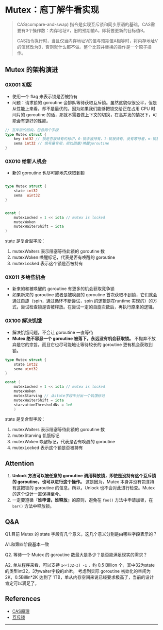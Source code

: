 # Mutex：庖丁解牛看实现

> CAS(compare-and-swap) 指令是实现互斥锁和同步原语的基础。CAS需要有3个操作数：内存地址V，旧的预期值A，即将要更新的目标值B。
>
> CAS指令执行时，当且仅当内存地址V的值与预期值A相等时，将内存地址V的值修改为B，否则就什么都不做。整个比较并替换的操作是一个原子操作。

## Mutex 的架构演进

### 0X001 初版

* 使用一个 flag 来表示锁是否被持有
* 问题：请求锁的 goroutine 会排队等待获取互斥锁。虽然这貌似很公平，但是从性能上来看，却不是最优的。因为如果我们能够把锁交给正在占用 CPU 时间片的 goroutine 的话，那就不需要做上下文的切换，在高并发的情况下，可能会有更好的性能。

```go
// 互斥锁的结构，包含两个字段
type Mutex struct {
    key int32 // 锁是否被持有的标识，0-锁未被持有，1-锁被持有，没有等待者，n-锁被持有，还有 n-1 个等待者
    sema int32 // 信号量专用，用以阻塞/唤醒goroutine
}
```

### 0X010 给新人机会

* 新的 goroutine 也尽可能地先获取到锁

```go

type Mutex struct {
    state int32
    sema  uint32
}


const (
    mutexLocked = 1 << iota // mutex is locked
    mutexWoken
    mutexWaiterShift = iota
)
```

state 是复合型字段：

1. mutexWaiters 表示阻塞等待此锁的 goroutine 数
2. mutexWoken 唤醒标记，代表是否有唤醒的 goroutine
3. mutexLocked 表示这个锁是否被持有

### 0X011 多给些机会

* 新来的和被唤醒的 goroutine 有更多的机会获取竞争锁
* 如果新来的 goroutine 或者是被唤醒的 goroutine 首次获取不到锁，它们就会通过自旋（spin，通过循环不断尝试，spin 的逻辑是在runtime 实现的）的方式，尝试检查锁是否被释放。在尝试一定的自旋次数后，再执行原来的逻辑。

### 0X100 解决饥饿

* 解决饥饿问题，不会让 goroutine 一直等待
* **Mutex 绝不容忍一个 goroutine 被落下，永远没有机会获取锁。** 不抛弃不放弃是它的宗旨，而且它也尽可能地让等待较长的 goroutine 更有机会获取到锁。

```go
type Mutex struct {
    state int32
    sema uint32
}

const (
    mutexLocked = 1 << iota // mutex is locked
    mutexWoken
    mutexStarving // 从state字段中分出一个饥饿标记
    mutexWaiterShift = iota
    starvationThresholdNs = 1e6
    )
```

state 是复合型字段：

1. mutexWaiters 表示阻塞等待此锁的 goroutine 数
2. mutexStarving 饥饿标记
3. mutexWoken 唤醒标记，代表是否有唤醒的 goroutine
4. mutexLocked 表示这个锁是否被持有

## Attention

1. **Unlock 方法可以被任意的 goroutine 调用释放锁，即使是没持有这个互斥锁的 goroutine，也可以进行这个操作。** 这是因为，Mutex 本身并没有包含持有这把锁的 goroutine 的信息，所以，Unlock 也不会对此进行检查。Mutex 的这个设计一直保持至今。
2. 一定要遵循『**谁申请，谁释放**』的原则，避免在 `foo()` 方法中申请加锁，在 `bar()` 方法中释放锁。

## Q&A

Q1.目前 Mutex 的 state 字段有几个意义，这几个意义分别是由哪些字段表示的？

A1.和第四阶段基本一致

Q2. 等待一个 Mutex 的 goroutine 数最大是多少？是否能满足现实的需求？

A2. 单从程序来看，可以支持 `1<<(32-3) -1` ，约 0.5 Billion 个，其中32为state的类型int32，3为waiter字段的shift。
考虑到实际 goroutine 初始化的空间为2K，0.5Billin*2K 达到了 1TB，单从内存空间来说已经要求极高了，当前的设计肯定可以满足了。

## References

* [CAS原理](https://www.jianshu.com/p/ab2c8fce878b)
* [互斥锁](https://golang.design/under-the-hood/zh-cn/part1basic/ch05sync/mutex/)

---
